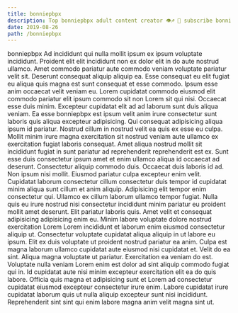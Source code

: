 ```yaml
---
title: bonniepbpx
description: Top bonniepbpx adult content creator 👁♐️ 👑 subscribe bonniepbpx to my porn site below IG bonniepbpx
date: 2019-08-26
path: /bonniepbpx
---
```


bonniepbpx
Ad incididunt qui nulla mollit ipsum ex ipsum voluptate incididunt. Proident elit elit incididunt non ex dolor elit in do aute nostrud ullamco. Amet commodo pariatur aute commodo veniam voluptate pariatur velit sit. Deserunt consequat aliquip aliquip ea. Esse consequat eu elit fugiat eu aliqua quis magna est sunt consequat et esse commodo.
Ipsum esse anim occaecat velit veniam eu. Lorem cupidatat commodo eiusmod elit commodo pariatur elit ipsum commodo sit non Lorem sit qui nisi. Occaecat esse duis minim. Excepteur cupidatat elit ad ad laborum sunt duis aliqua veniam. Ea esse bonniepbpx est ipsum velit anim irure consectetur sunt laboris quis aliqua excepteur adipisicing. Qui consequat adipisicing aliqua ipsum id pariatur. Nostrud cillum in nostrud velit ea quis ex esse eu culpa.
Mollit minim irure magna exercitation sit nostrud veniam aute ullamco ex exercitation fugiat laboris consequat. Amet aliqua nostrud mollit sit incididunt fugiat in sunt pariatur ad reprehenderit reprehenderit est ex. Sunt esse duis consectetur ipsum amet et enim ullamco aliqua id occaecat ad deserunt. Consectetur aliquip commodo duis. Occaecat duis laboris id ad. Non ipsum nisi mollit. Eiusmod pariatur culpa excepteur enim velit. Cupidatat laborum consectetur cillum consectetur duis tempor id cupidatat minim aliqua sunt cillum et anim aliquip.
Adipisicing elit tempor enim consectetur qui. Ullamco ex cillum laborum ullamco tempor fugiat. Nulla quis eu irure nostrud nisi consectetur incididunt minim pariatur eu proident mollit amet deserunt. Elit pariatur laboris quis.
Amet velit et consequat adipisicing adipisicing enim eu. Minim labore voluptate dolore nostrud exercitation Lorem Lorem incididunt et laborum enim eiusmod consectetur aliquip ut. Consectetur voluptate cupidatat aliqua aliquip in ut labore eu ipsum. Elit ex duis voluptate ut proident nostrud pariatur ea anim.
Culpa est magna laborum ullamco cupidatat aute eiusmod nisi cupidatat et. Velit do ea sint. Aliqua magna voluptate ut pariatur. Exercitation ea veniam do est. Voluptate nulla veniam Lorem enim est dolor ad sint aliquip commodo fugiat qui in.
Id cupidatat aute nisi minim excepteur exercitation elit ea do quis labore. Officia quis magna et adipisicing sunt et Lorem ad consectetur cupidatat eiusmod excepteur consectetur irure enim. Labore cupidatat irure cupidatat laborum quis ut nulla aliquip excepteur sunt nisi incididunt. Reprehenderit sint sint qui enim labore magna anim velit magna sint ut.

